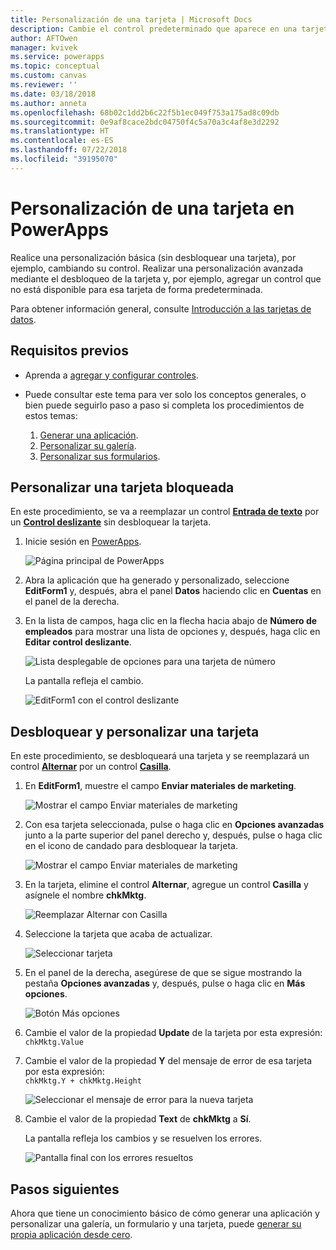 ```yaml
---
title: Personalización de una tarjeta | Microsoft Docs
description: Cambie el control predeterminado que aparece en una tarjeta de un formulario de detalles o edición en PowerApps
author: AFTOwen
manager: kvivek
ms.service: powerapps
ms.topic: conceptual
ms.custom: canvas
ms.reviewer: ''
ms.date: 03/18/2018
ms.author: anneta
ms.openlocfilehash: 68b02c1dd2b6c22f5b1ec049f753a175ad8c09db
ms.sourcegitcommit: 0e9af8cace2bdc04750f4c5a70a3c4af8e3d2292
ms.translationtype: HT
ms.contentlocale: es-ES
ms.lasthandoff: 07/22/2018
ms.locfileid: "39195070"
---
```

# <a name="customize-a-card-in-powerapps"></a>Personalización de una tarjeta en PowerApps
Realice una personalización básica (sin desbloquear una tarjeta), por ejemplo, cambiando su control. Realizar una personalización avanzada mediante el desbloqueo de la tarjeta y, por ejemplo, agregar un control que no está disponible para esa tarjeta de forma predeterminada.

Para obtener información general, consulte [Introducción a las tarjetas de datos](working-with-cards.md).

## <a name="prerequisites"></a>Requisitos previos

* Aprenda a [agregar y configurar controles](add-configure-controls.md).
* Puede consultar este tema para ver solo los conceptos generales, o bien puede seguirlo paso a paso si completa los procedimientos de estos temas:

  1. [Generar una aplicación](data-platform-create-app.md).
  2. [Personalizar su galería](customize-layout-sharepoint.md).
  3. [Personalizar sus formularios](customize-forms-sharepoint.md).

## <a name="customize-a-locked-card"></a>Personalizar una tarjeta bloqueada
En este procedimiento, se va a reemplazar un control **[Entrada de texto](controls/control-text-input.md)** por un **[Control deslizante](controls/control-slider.md)** sin desbloquear la tarjeta.

1. Inicie sesión en [PowerApps](http://web.powerapps.com?utm_source=padocs&utm_medium=linkinadoc&utm_campaign=referralsfromdoc).

    ![Página principal de PowerApps](./media/customize-card/sign-in.png)

1. Abra la aplicación que ha generado y personalizado, seleccione **EditForm1** y, después, abra el panel **Datos** haciendo clic en **Cuentas** en el panel de la derecha.

1. En la lista de campos, haga clic en la flecha hacia abajo de **Número de empleados** para mostrar una lista de opciones y, después, haga clic en **Editar control deslizante**.

    ![Lista desplegable de opciones para una tarjeta de número](./media/customize-card/card-selector.png)

    La pantalla refleja el cambio.

    ![EditForm1 con el control deslizante](./media/customize-card/add-slider.png)

## <a name="unlock-and-customize-a-card"></a>Desbloquear y personalizar una tarjeta
En este procedimiento, se desbloqueará una tarjeta y se reemplazará un control **[Alternar](controls/control-toggle.md)** por un control **[Casilla](controls/control-check-box.md)**.

1. En **EditForm1**, muestre el campo **Enviar materiales de marketing**.

    ![Mostrar el campo Enviar materiales de marketing](./media/customize-card/show-field.png)

2. Con esa tarjeta seleccionada, pulse o haga clic en **Opciones avanzadas** junto a la parte superior del panel derecho y, después, pulse o haga clic en el icono de candado para desbloquear la tarjeta.

    ![Mostrar el campo Enviar materiales de marketing](./media/customize-card/unlock-card.png)

1. En la tarjeta, elimine el control **Alternar**, agregue un control **Casilla** y asígnele el nombre **chkMktg**.

    ![Reemplazar Alternar con Casilla](./media/customize-card/add-checkbox.png)

1. Seleccione la tarjeta que acaba de actualizar.

    ![Seleccionar tarjeta](./media/customize-card/select-card.png)

1. En el panel de la derecha, asegúrese de que se sigue mostrando la pestaña **Opciones avanzadas** y, después, pulse o haga clic en **Más opciones**.

    ![Botón Más opciones](./media/customize-card/more-options.png)

1. Cambie el valor de la propiedad **Update** de la tarjeta por esta expresión:
<br>`chkMktg.Value`

1. Cambie el valor de la propiedad **Y** del mensaje de error de esa tarjeta por esta expresión:<br>
`chkMktg.Y + chkMktg.Height`

    ![Seleccionar el mensaje de error para la nueva tarjeta](./media/customize-card/select-error.png)

1. Cambie el valor de la propiedad **Text** de **chkMktg** a **Sí**.

    La pantalla refleja los cambios y se resuelven los errores.

    ![Pantalla final con los errores resueltos](./media/customize-card/final-screen.png)

## <a name="next-steps"></a>Pasos siguientes
Ahora que tiene un conocimiento básico de cómo generar una aplicación y personalizar una galería, un formulario y una tarjeta, puede [generar su propia aplicación desde cero](data-platform-create-app-scratch.md).
